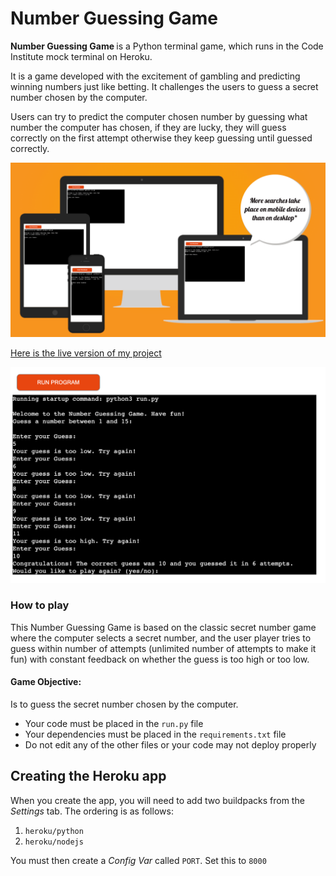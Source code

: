 # Number Guessing Game


<strong> Number Guessing Game </strong> is a Python terminal game, which runs in the Code Institute mock terminal on Heroku.

It is a game developed with the excitement of gambling and predicting winning numbers just like betting. It challenges the users to guess a secret number chosen by the computer.

Users can try to predict the computer chosen number by guessing what number the computer has chosen, if they are lucky, they will guess correctly on the first attempt otherwise they keep guessing until guessed correctly.

![Number Guessing Game](/assets/images/Iamresponsive.png)

[Here is the live version of my project](https://numb-guessing-game-e7bd1e907d76.herokuapp.com/)

![View of project](/assets/images/numb-game-photo.png)

### How to play

This Number Guessing Game is based on the classic secret number game where the computer selects a secret number, and the user player tries to guess within number of attempts (unlimited number of attempts to make it fun) with constant feedback on whether the guess is too high or too low.

#### Game Objective:
Is to guess the secret number chosen by the computer.






- Your code must be placed in the `run.py` file
- Your dependencies must be placed in the `requirements.txt` file
- Do not edit any of the other files or your code may not deploy properly

## Creating the Heroku app

When you create the app, you will need to add two buildpacks from the _Settings_ tab. The ordering is as follows:

1. `heroku/python`
2. `heroku/nodejs`

You must then create a _Config Var_ called `PORT`. Set this to `8000`

